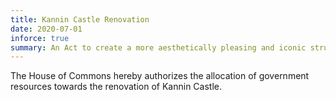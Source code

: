 ```yaml
---
title: Kannin Castle Renovation
date: 2020-07-01
inforce: true
summary: An Act to create a more aesthetically pleasing and iconic structure.
---
```


The House of Commons hereby authorizes the allocation of government resources towards the renovation of Kannin Castle.